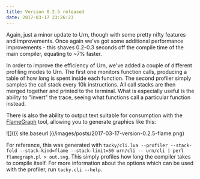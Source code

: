 ```yaml
---
title: Version 0.2.5 released
date: 2017-03-17 23:26:23
---
```


Again, just a minor update to Urn, though with some pretty nifty features and improvements. Once again we've got some
additional performance improvements - this shaves 0.2-0.3 seconds off the compile time of the main compiler, equating to
~7% faster.

In order to improve the efficiency of Urn, we've added a couple of different profiling modes to Urn. The first one
monitors function calls, producing a table of how long is spent inside each function. The second profiler simply samples
the call stack every 10k instructions. All call stacks are then merged together and printed to the terminal. What is
especially useful is the ability to "invert" the trace, seeing what functions call a particular function instead.

There is also the ability to output text suitable for consumption with
the [FlameGraph]("https://github.com/brendangregg/FlameGraph") tool, allowing you to generate graphics like this:

![]({{ site.baseurl }}/images/posts/2017-03-17-version-0.2.5-flame.png)

For reference, this was generated with `tacky/cli.lua --profiler --stack-fold --stack-kind=flame --stack-limit=50
urn/cli -- urn/cli | perl flamegraph.pl > out.svg`. This simply profiles how long the compiler takes to compile
itself. For more information about the options which can be used with the profiler, run `tacky.cli --help`.
